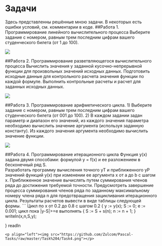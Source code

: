<h1><b>Задачи</b></h1>
Здесь представленны решённые мною задачи.
В некоторых есть ошибки условий, см. комментарии в коде.
##Работа 1.  Программирование линейного вычислительного процесса
Выберите задание с номером, равным трем последним цифрам вашего студенческого билета (от 1 до 100).
<p align="left"><img src="https://pp.vk.me/c604819/v604819291/17f49/fvqXF_c1wfU.jpg"></p>
##Работа 2. Программирование  разветвляющегося вычислительного процесса
Вычислить значения y заданной кусочно-непрерывной функции для произвольных значений исходных данных.
Подготовить исходные данные для контрольного расчета значения функции по каждой формуле.
Выполнить контрольные расчеты и расчет для заданных исходных данных. 
<p align="left"><img src="https://github.com/Zulcom/Pascal-Tasks/raw/master/Task%202/Task.png"></p>
##Работа 3. Программирование арифметического цикла.
1)	Выберите задание с номером, равным трем последним цифрам вашего студенческого билета (от 001 до 100).
2)	В каждом задании задан параметр и диапазон его значений,
из каждого значения параметра необходимо вычислить значение аргумента (используя заданную константу).
Из каждого значения аргумента необходимо вычислить значение функции.
<p align="left"><img src="https://github.com/Zulcom/Pascal-Tasks/raw/master/Task%203/Task3.png"></p>
##Работа 4. Программирование итерационного цикла
Функция y(x) задана двумя способами: формулой y = f(x) и ее разложением в бесконечный ряд S.<br/>
Разработать программу вычисления точного yT и приближенного yP значений функций y(x)
при изменении ее аргумента x от  a до b с шагом x.
Приближенное значение вычислять путем суммирования членов ряда до достижения требуемой точности.
Предусмотреть завершение процесса суммирования членов ряда по заданному максимальному номеру члена ряда n
для предотвращения зацикливания итерационного цикла. Результаты расчетов вывести в виде таблицы следующей формы.
```
Цикл по х от 0.2 до 0.8 с шагом 0.2 
{
  y := y(x);
  S := 0;
  e := 0.001;
  цикл пока  |y-S|>=e выполнять
  {
    S := S + s(n);
    n := n + 1;
  }
  writeln(x,n,S,y);

}
readln
```
<p align="left"><img src="https://github.com/Zulcom/Pascal-Tasks/raw/master/Task%204/Task4.png"></p>
